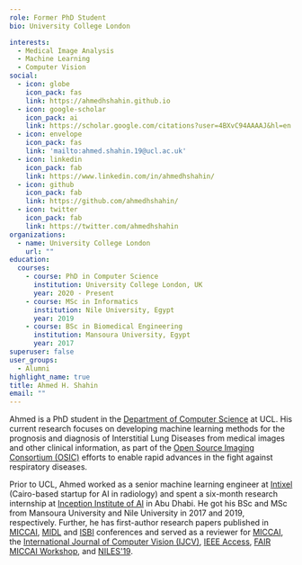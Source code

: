```yaml
---
role: Former PhD Student
bio: University College London

interests:
  - Medical Image Analysis
  - Machine Learning
  - Computer Vision
social:
  - icon: globe
    icon_pack: fas
    link: https://ahmedhshahin.github.io
  - icon: google-scholar
    icon_pack: ai
    link: https://scholar.google.com/citations?user=4BXvC94AAAAJ&hl=en
  - icon: envelope
    icon_pack: fas
    link: 'mailto:ahmed.shahin.19@ucl.ac.uk'
  - icon: linkedin
    icon_pack: fab
    link: https://www.linkedin.com/in/ahmedhshahin/
  - icon: github
    icon_pack: fab
    link: https://github.com/ahmedhshahin/
  - icon: twitter
    icon_pack: fab
    link: https://twitter.com/ahmedhshahin
organizations:
  - name: University College London
    url: ""
education:
  courses:
    - course: PhD in Computer Science
      institution: University College London, UK
      year: 2020 - Present
    - course: MSc in Informatics
      institution: Nile University, Egypt
      year: 2019
    - course: BSc in Biomedical Engineering
      institution: Mansoura University, Egypt
      year: 2017
superuser: false
user_groups:
  - Alumni
highlight_name: true
title: Ahmed H. Shahin
email: ""
---
```


Ahmed is a PhD student in the <a href="https://www.ucl.ac.uk/computer-science/" target="_blank" rel="noopener">Department of Computer Science</a> at UCL. His current research focuses on developing machine learning methods for the prognosis and diagnosis of Interstitial Lung Diseases from medical images and other clinical information, as part of the
<a href="https://www.osicild.org/" target="_blank" rel="noopener">Open Source Imaging Consortium (OSIC)</a> efforts to enable rapid advances in the fight against respiratory diseases.

Prior to UCL, Ahmed worked as a senior machine learning engineer at <a href="https://www.intixel.com/" target="_blank" rel="noopener">Intixel</a> (Cairo-based startup for AI in radiology) and spent a six-month research internship at <a href="http://inceptioniai.org/" target="_blank" rel="noopener">Inception Institute of AI</a> in Abu Dhabi. He got his BSc and MSc from Mansoura University and Nile University in 2017 and 2019, respectively. Further, he has first-author research papers published in [MICCAI](http://www.miccai.org/), [MIDL](https://2022.midl.io/) and [ISBI](https://biomedicalimaging.org/2022/) conferences and served as a reviewer for [MICCAI](http://www.miccai.org/), the [International Journal of Computer Vision (IJCV)](https://www.springer.com/journal/11263), [IEEE Access](https://ieeeaccess.ieee.org/),  [FAIR MICCAI Workshop](https://sites.google.com/view/fair-workshop-2021/organization?authuser=0), and [NILES'19](https://www.nilesconf.org/).
